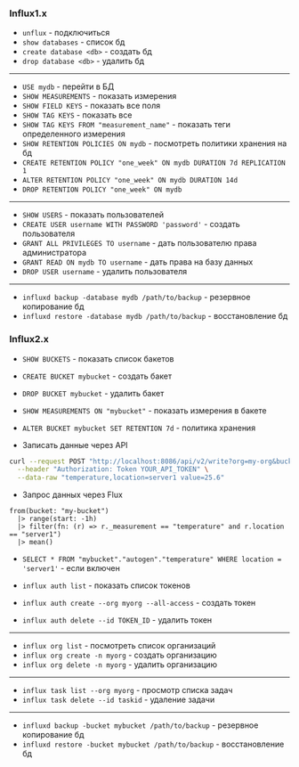 ### Influx1.x

- `unflux` - подключиться
- `show databases` - список бд
- `create database <db>` - создать бд
- `drop database <db>` - удалить бд 

---

- `USE mydb` - перейти в БД
- `SHOW MEASUREMENTS` - показать измерения 
- `SHOW FIELD KEYS` - показать все поля
- `SHOW TAG KEYS` - показать все 
- `SHOW TAG KEYS FROM "measurement_name"` - показать теги определенного измерения 
- `SHOW RETENTION POLICIES ON mydb` - посмотреть политики хранения на бд
- `CREATE RETENTION POLICY "one_week" ON mydb DURATION 7d REPLICATION 1`
- `ALTER RETENTION POLICY "one_week" ON mydb DURATION 14d`
- `DROP RETENTION POLICY "one_week" ON mydb`

---

- `SHOW USERS` - показать пользователей
- `CREATE USER username WITH PASSWORD 'password'` - создать пользователя
- `GRANT ALL PRIVILEGES TO username` - дать пользователю права администратора
- `GRANT READ ON mydb TO username` - дать права на базу данных
- `DROP USER username` - удалить пользователя

---

- `influxd backup -database mydb /path/to/backup` - резервное копирование бд 
- `influxd restore -database mydb /path/to/backup` - восстановление бд

### Influx2.x

- `SHOW BUCKETS` - показать список бакетов
- `CREATE BUCKET mybucket` - создать бакет
- `DROP BUCKET mybucket` - удалить бакет 

- `SHOW MEASUREMENTS ON "mybucket"` - показать измерения в бакете
- `ALTER BUCKET mybucket SET RETENTION 7d` - политика хранения

- Записать данные через API
```bash
curl --request POST "http://localhost:8086/api/v2/write?org=my-org&bucket=my-bucket&precision=ns" \
  --header "Authorization: Token YOUR_API_TOKEN" \
  --data-raw "temperature,location=server1 value=25.6"
```

- Запрос данных через Flux
```
from(bucket: "my-bucket")
  |> range(start: -1h)
  |> filter(fn: (r) => r._measurement == "temperature" and r.location == "server1")
  |> mean()
```

- `SELECT * FROM "mybucket"."autogen"."temperature" WHERE location = 'server1'` - если включен

- `influx auth list` - показать список токенов
- `influx auth create --org myorg --all-access` - создать токен
- `influx auth delete --id TOKEN_ID` - удалить токен

---

- `influx org list` - посмотреть список организаций
- `influx org create -n myorg` - создать организацию
- `influx org delete -n myorg` - удалить организацию

---

- `influx task list --org myorg` - просмотр списка задач 
- `influx task delete --id taskid` - удаление задачи

---

- `influxd backup -bucket mybucket /path/to/backup` - резервное копирование бд
- `influxd restore -bucket mybucket /path/to/backup` - восстановление бд
